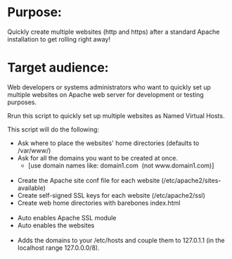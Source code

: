 <h1>Purpose:</h1>

<p>Quickly create multiple websites (http and https) after a standard Apache installation to get rolling right away!</p>

<h1>Target audience:</h1>

<p>Web developers or systems administrators who want to quickly set up multiple websites on Apache web server for development or testing purposes.</p>

<p>Rrun this script to quickly set up multiple websites as&nbsp;Named Virtual Hosts.</p>

<p>This script will do the following:</p>

<ul>
	<li>Ask where to place the websites&#39; home directories (defaults to /var/www/)</li>
	<li>Ask for all the domains you want to be created at once.
	<ul>
		<li>[use domain names like: domain1.com &nbsp;(not www.domain1.com)]<br />
		&nbsp;</li>
	</ul>
	</li>
	<li>Create the Apache site conf file for each website (/etc/apache2/sites-available)</li>
	<li>Create self-signed SSL keys for each website (/etc/apache2/ssl)</li>
	<li>Create web home directories with barebones index.html<br />
	&nbsp;</li>
	<li>Auto enables Apache SSL module</li>
	<li>Auto enables the websites<br />
	&nbsp;</li>
	<li>Adds the domains to your /etc/hosts and couple them to 127.0.1.1 (in the localhost range 127.0.0.0/8).</li>
</ul>
